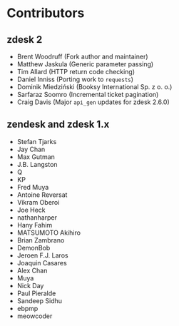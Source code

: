 # Contributors

## zdesk 2

* Brent Woodruff (Fork author and maintainer)
* Matthew Jaskula (Generic parameter passing)
* Tim Allard (HTTP return code checking)
* Daniel Inniss (Porting work to `requests`)
* Dominik Miedziński (Booksy International Sp. z o. o.)
* Sarfaraz Soomro (Incremental ticket pagination)
* Craig Davis (Major `api_gen` updates for zdesk 2.6.0)


## zendesk and zdesk 1.x

* Stefan Tjarks
* Jay Chan
* Max Gutman
* J.B. Langston
* Q
* KP
* Fred Muya
* Antoine Reversat
* Vikram Oberoi
* Joe Heck
* nathanharper
* Hany Fahim
* MATSUMOTO Akihiro
* Brian Zambrano
* DemonBob
* Jeroen F.J. Laros
* Joaquin Casares
* Alex Chan
* Muya
* Nick Day
* Paul Pieralde
* Sandeep Sidhu
* ebpmp
* meowcoder
